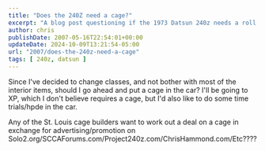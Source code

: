 ```yaml
---
title: "Does the 240Z need a cage?"
excerpt: "A blog post questioning if the 1973 Datsun 240z needs a roll cage"
author: chris
publishDate: 2007-05-16T22:54:01+00:00
updateDate: 2024-10-09T13:21:54-05:00
url: "2007/does-the-240z-need-a-cage"
tags: [ 240z, datsun ]
---
```


Since I've decided to change classes, and not bother with most of the interior items, should I go ahead and put a cage in the car? I'll be going to XP, which I don't believe requires a cage, but I'd also like to do some time trials/hpde in the car.

Any of the St. Louis cage builders want to work out a deal on a cage in exchange for advertising/promotion on Solo2.org/SCCAForums.com/Project240z.com/ChrisHammond.com/Etc????

